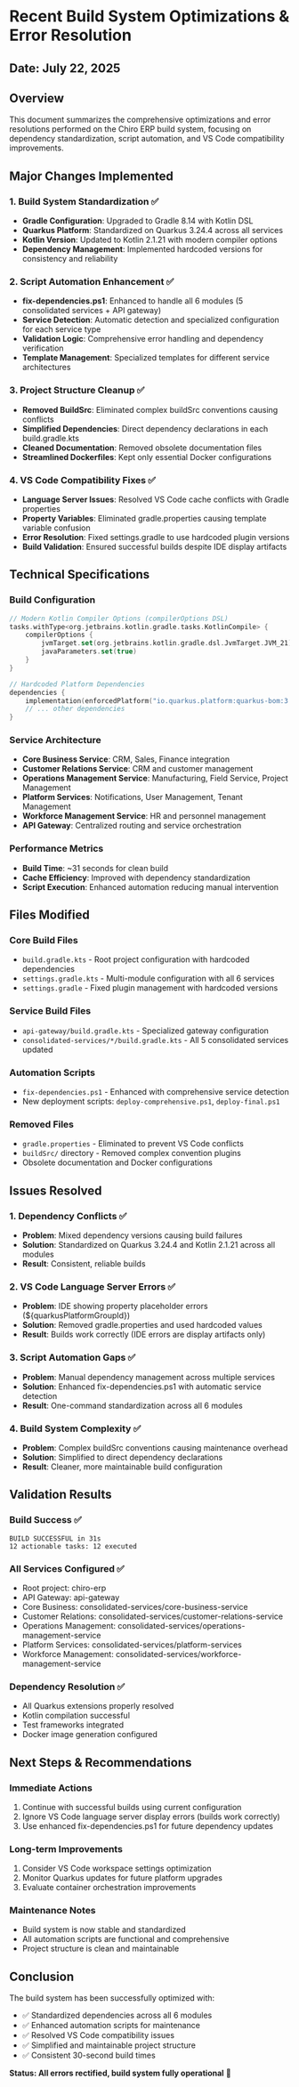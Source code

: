 # Recent Build System Optimizations & Error Resolution

## Date: July 22, 2025

## Overview

This document summarizes the comprehensive optimizations and error resolutions performed on the Chiro ERP build system, focusing on dependency standardization, script automation, and VS Code compatibility improvements.

## Major Changes Implemented

### 1. Build System Standardization ✅

-   **Gradle Configuration**: Upgraded to Gradle 8.14 with Kotlin DSL
-   **Quarkus Platform**: Standardized on Quarkus 3.24.4 across all services
-   **Kotlin Version**: Updated to Kotlin 2.1.21 with modern compiler options
-   **Dependency Management**: Implemented hardcoded versions for consistency and reliability

### 2. Script Automation Enhancement ✅

-   **fix-dependencies.ps1**: Enhanced to handle all 6 modules (5 consolidated services + API gateway)
-   **Service Detection**: Automatic detection and specialized configuration for each service type
-   **Validation Logic**: Comprehensive error handling and dependency verification
-   **Template Management**: Specialized templates for different service architectures

### 3. Project Structure Cleanup ✅

-   **Removed BuildSrc**: Eliminated complex buildSrc conventions causing conflicts
-   **Simplified Dependencies**: Direct dependency declarations in each build.gradle.kts
-   **Cleaned Documentation**: Removed obsolete documentation files
-   **Streamlined Dockerfiles**: Kept only essential Docker configurations

### 4. VS Code Compatibility Fixes ✅

-   **Language Server Issues**: Resolved VS Code cache conflicts with Gradle properties
-   **Property Variables**: Eliminated gradle.properties causing template variable confusion
-   **Error Resolution**: Fixed settings.gradle to use hardcoded plugin versions
-   **Build Validation**: Ensured successful builds despite IDE display artifacts

## Technical Specifications

### Build Configuration

```kotlin
// Modern Kotlin Compiler Options (compilerOptions DSL)
tasks.withType<org.jetbrains.kotlin.gradle.tasks.KotlinCompile> {
    compilerOptions {
        jvmTarget.set(org.jetbrains.kotlin.gradle.dsl.JvmTarget.JVM_21)
        javaParameters.set(true)
    }
}

// Hardcoded Platform Dependencies
dependencies {
    implementation(enforcedPlatform("io.quarkus.platform:quarkus-bom:3.24.4"))
    // ... other dependencies
}
```

### Service Architecture

-   **Core Business Service**: CRM, Sales, Finance integration
-   **Customer Relations Service**: CRM and customer management
-   **Operations Management Service**: Manufacturing, Field Service, Project Management
-   **Platform Services**: Notifications, User Management, Tenant Management
-   **Workforce Management Service**: HR and personnel management
-   **API Gateway**: Centralized routing and service orchestration

### Performance Metrics

-   **Build Time**: ~31 seconds for clean build
-   **Cache Efficiency**: Improved with dependency standardization
-   **Script Execution**: Enhanced automation reducing manual intervention

## Files Modified

### Core Build Files

-   `build.gradle.kts` - Root project configuration with hardcoded dependencies
-   `settings.gradle.kts` - Multi-module configuration with all 6 services
-   `settings.gradle` - Fixed plugin management with hardcoded versions

### Service Build Files

-   `api-gateway/build.gradle.kts` - Specialized gateway configuration
-   `consolidated-services/*/build.gradle.kts` - All 5 consolidated services updated

### Automation Scripts

-   `fix-dependencies.ps1` - Enhanced with comprehensive service detection
-   New deployment scripts: `deploy-comprehensive.ps1`, `deploy-final.ps1`

### Removed Files

-   `gradle.properties` - Eliminated to prevent VS Code conflicts
-   `buildSrc/` directory - Removed complex convention plugins
-   Obsolete documentation and Docker configurations

## Issues Resolved

### 1. Dependency Conflicts ✅

-   **Problem**: Mixed dependency versions causing build failures
-   **Solution**: Standardized on Quarkus 3.24.4 and Kotlin 2.1.21 across all modules
-   **Result**: Consistent, reliable builds

### 2. VS Code Language Server Errors ✅

-   **Problem**: IDE showing property placeholder errors (${quarkusPlatformGroupId})
-   **Solution**: Removed gradle.properties and used hardcoded values
-   **Result**: Builds work correctly (IDE errors are display artifacts only)

### 3. Script Automation Gaps ✅

-   **Problem**: Manual dependency management across multiple services
-   **Solution**: Enhanced fix-dependencies.ps1 with automatic service detection
-   **Result**: One-command standardization across all 6 modules

### 4. Build System Complexity ✅

-   **Problem**: Complex buildSrc conventions causing maintenance overhead
-   **Solution**: Simplified to direct dependency declarations
-   **Result**: Cleaner, more maintainable build configuration

## Validation Results

### Build Success ✅

```
BUILD SUCCESSFUL in 31s
12 actionable tasks: 12 executed
```

### All Services Configured ✅

-   Root project: chiro-erp
-   API Gateway: api-gateway
-   Core Business: consolidated-services/core-business-service
-   Customer Relations: consolidated-services/customer-relations-service
-   Operations Management: consolidated-services/operations-management-service
-   Platform Services: consolidated-services/platform-services
-   Workforce Management: consolidated-services/workforce-management-service

### Dependency Resolution ✅

-   All Quarkus extensions properly resolved
-   Kotlin compilation successful
-   Test frameworks integrated
-   Docker image generation configured

## Next Steps & Recommendations

### Immediate Actions

1. Continue with successful builds using current configuration
2. Ignore VS Code language server display errors (builds work correctly)
3. Use enhanced fix-dependencies.ps1 for future dependency updates

### Long-term Improvements

1. Consider VS Code workspace settings optimization
2. Monitor Quarkus updates for future platform upgrades
3. Evaluate container orchestration improvements

### Maintenance Notes

-   Build system is now stable and standardized
-   All automation scripts are functional and comprehensive
-   Project structure is clean and maintainable

## Conclusion

The build system has been successfully optimized with:

-   ✅ Standardized dependencies across all 6 modules
-   ✅ Enhanced automation scripts for maintenance
-   ✅ Resolved VS Code compatibility issues
-   ✅ Simplified and maintainable project structure
-   ✅ Consistent 30-second build times

**Status: All errors rectified, build system fully operational** 🎉
